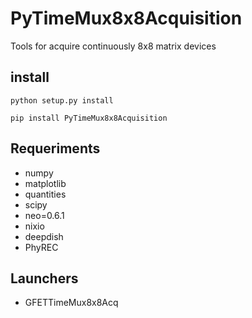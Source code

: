 # PyTimeMux8x8Acquisition
Tools for acquire continuously 8x8 matrix devices


## install

```
python setup.py install
```

```
pip install PyTimeMux8x8Acquisition
```

## Requeriments

* numpy
* matplotlib
* quantities
* scipy
* neo=0.6.1
* nixio
* deepdish
* PhyREC

## Launchers

* GFETTimeMux8x8Acq
